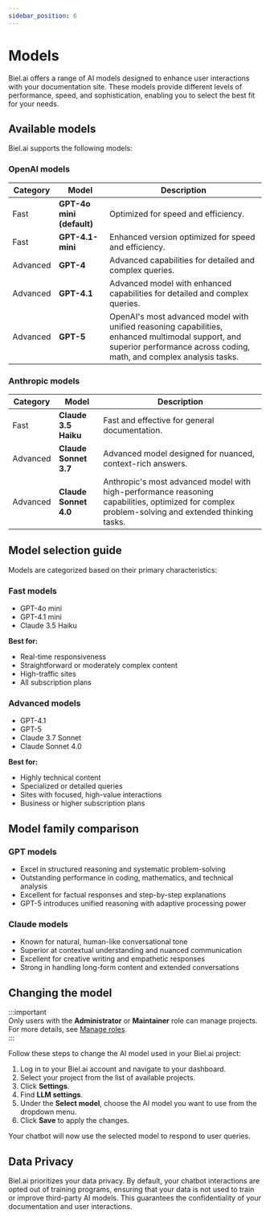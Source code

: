 ```yaml
---
sidebar_position: 6
---
```


# Models

Biel.ai offers a range of AI models designed to enhance user interactions with your documentation site. These models provide different levels of performance, speed, and sophistication, enabling you to select the best fit for your needs.

## Available models

Biel.ai supports the following models:

### OpenAI models

| Category | Model | Description |
|----------|-------|-------------|
| Fast | **GPT-4o mini (default)** | Optimized for speed and efficiency. |
| Fast | **GPT-4.1-mini** | Enhanced version optimized for speed and efficiency. |
| Advanced | **GPT-4** | Advanced capabilities for detailed and complex queries. |
| Advanced | **GPT-4.1** | Advanced model with enhanced capabilities for detailed and complex queries. |
| Advanced | **GPT-5** | OpenAI's most advanced model with unified reasoning capabilities, enhanced multimodal support, and superior performance across coding, math, and complex analysis tasks. |

### Anthropic models

| Category | Model | Description |
|----------|-------|-------------|
| Fast | **Claude 3.5 Haiku** | Fast and effective for general documentation. |
| Advanced | **Claude Sonnet 3.7** | Advanced model designed for nuanced, context-rich answers. |
| Advanced | **Claude Sonnet 4.0** | Anthropic's most advanced model with high-performance reasoning capabilities, optimized for complex problem-solving and extended thinking tasks. |

## Model selection guide

Models are categorized based on their primary characteristics:

### Fast models
- GPT-4o mini
- GPT-4.1 mini
- Claude 3.5 Haiku

**Best for:**
- Real-time responsiveness
- Straightforward or moderately complex content
- High-traffic sites
- All subscription plans

### Advanced models
- GPT-4.1
- GPT-5
- Claude 3.7 Sonnet
- Claude Sonnet 4.0

**Best for:**
- Highly technical content
- Specialized or detailed queries
- Sites with focused, high-value interactions
- Business or higher subscription plans

## Model family comparison

### GPT models
- Excel in structured reasoning and systematic problem-solving
- Outstanding performance in coding, mathematics, and technical analysis
- Excellent for factual responses and step-by-step explanations
- GPT-5 introduces unified reasoning with adaptive processing power

### Claude models
- Known for natural, human-like conversational tone
- Superior at contextual understanding and nuanced communication
- Excellent for creative writing and empathetic responses
- Strong in handling long-form content and extended conversations


## Changing the model

:::important  
Only users with the **Administrator** or **Maintainer** role can manage projects. For more details, see [Manage roles](../administration/roles.md).  
:::

Follow these steps to change the AI model used in your Biel.ai project:

1. Log in to your Biel.ai account and navigate to your dashboard.  
2. Select your project from the list of available projects.  
3. Click **Settings**.
4. Find **LLM settings**.
5. Under the **Select model**, choose the AI model you want to use from the dropdown menu.  
6. Click **Save** to apply the changes.  

Your chatbot will now use the selected model to respond to user queries.  

## Data Privacy

Biel.ai prioritizes your data privacy. By default, your chatbot interactions are opted out of training programs, ensuring that your data is not used to train or improve third-party AI models. This guarantees the confidentiality of your documentation and user interactions.
